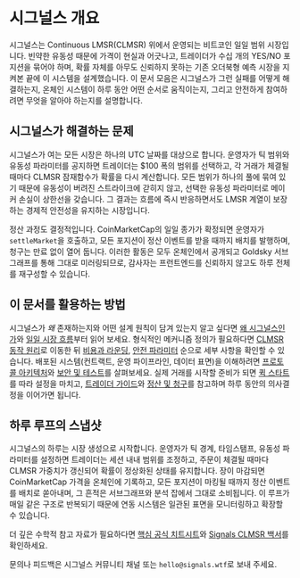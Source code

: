 # 시그널스 개요

시그널스는 Continuous LMSR(CLMSR) 위에서 운영되는 비트코인 일일 범위 시장입니다. 빈약한 유동성 때문에 가격이 현실과 어긋나고, 트레이더가 수십 개의 YES/NO 포지션을 묶어야 하며, 확률 자체를 아무도 신뢰하지 못하는 기존 오더북형 예측 시장을 지켜본 끝에 이 시스템을 설계했습니다. 이 문서 모음은 시그널스가 그런 실패를 어떻게 해결하는지, 온체인 시스템이 하루 동안 어떤 순서로 움직이는지, 그리고 안전하게 참여하려면 무엇을 알아야 하는지를 설명합니다.

## 시그널스가 해결하는 문제

시그널스가 여는 모든 시장은 하나의 UTC 날짜를 대상으로 합니다. 운영자가 틱 범위와 유동성 파라미터를 공지하면 트레이더는 $100 폭의 범위를 선택하고, 각 거래가 체결될 때마다 CLMSR 잠재함수가 확률을 다시 계산합니다. 모든 범위가 하나의 풀에 묶여 있기 때문에 유동성이 버려진 스트라이크에 갇히지 않고, 선택한 유동성 파라미터로 메이커 손실이 상한선을 갖습니다. 그 결과는 흐름에 즉시 반응하면서도 LMSR 계열이 보장하는 경제적 안전성을 유지하는 시장입니다.

정산 과정도 결정적입니다. CoinMarketCap의 일일 종가가 확정되면 운영자가 `settleMarket`을 호출하고, 모든 포지션이 정산 이벤트를 받을 때까지 배치를 발행하며, 청구는 만료 없이 열어 둡니다. 이러한 활동은 모두 온체인에서 공개되고 Goldsky 서브그래프를 통해 그대로 미러링되므로, 감사자는 프런트엔드를 신뢰하지 않고도 하루 전체를 재구성할 수 있습니다.

## 이 문서를 활용하는 방법

시그널스가 *왜* 존재하는지와 어떤 설계 원칙이 담겨 있는지 알고 싶다면 [왜 시그널스인가](./start/why-signals.md)와 [일일 시장 흐름](./start/market-flow-overview.md)부터 읽어 보세요. 형식적인 메커니즘 정의가 필요하다면 [CLMSR 동작 원리](./mechanism/overview.md)로 이동한 뒤 [비용과 라운딩](./mechanism/cost-rounding.md), [안전 파라미터](./mechanism/safety-parameters.md) 순으로 세부 사항을 확인할 수 있습니다. 배포된 시스템(컨트랙트, 운영 파이프라인, 데이터 표면)을 이해하려면 [프로토콜 아키텍처](./protocol/architecture.md)와 [보안 및 테스트](./security/audits.md)를 살펴보세요. 실제 거래를 시작할 준비가 되면 [퀵 스타트](./quickstart/index.md)를 따라 설정을 마치고, [트레이더 가이드](./user/positions-lifecycle.md)와 [정산 및 청구](./user/settlement.md)를 참고하며 하루 동안의 의사결정을 이어가면 됩니다.

## 하루 루프의 스냅샷

시그널스의 하루는 시장 생성으로 시작합니다. 운영자가 틱 경계, 타임스탬프, 유동성 파라미터를 설정하면 트레이더는 세션 내내 범위를 조정하고, 주문이 체결될 때마다 CLMSR 가중치가 갱신되어 확률이 정상화된 상태를 유지합니다. 장이 마감되면 CoinMarketCap 가격을 온체인에 기록하고, 모든 포지션이 마킹될 때까지 정산 이벤트를 배치로 쏟아내며, 그 흔적은 서브그래프와 분석 잡에서 그대로 소비됩니다. 이 루프가 매일 같은 구조로 반복되기 때문에 연동 시스템은 일관된 표면을 모니터링하고 확장할 수 있습니다.

더 깊은 수학적 참고 자료가 필요하다면 [핵심 공식 치트시트](./mechanism/key-formulas.md)와 [Signals CLMSR 백서](/whitepaper.pdf)를 확인하세요.

문의나 피드백은 시그널스 커뮤니티 채널 또는 `hello@signals.wtf`로 보내 주세요.
